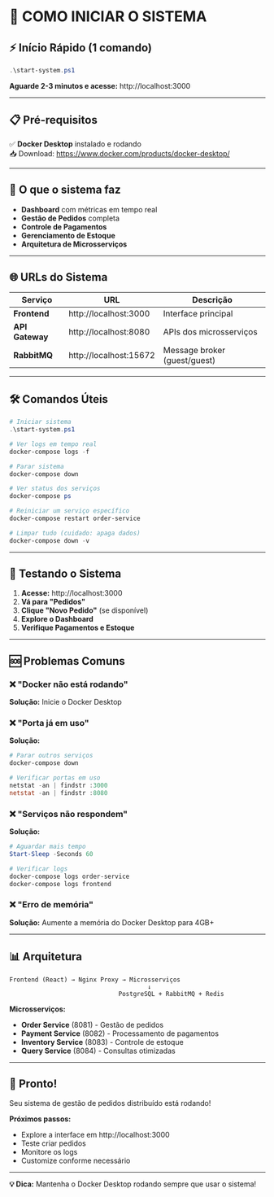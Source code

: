 # 🚀 COMO INICIAR O SISTEMA

## ⚡ Início Rápido (1 comando)

```powershell
.\start-system.ps1
```

**Aguarde 2-3 minutos e acesse:** http://localhost:3000

---

## 📋 Pré-requisitos

✅ **Docker Desktop** instalado e rodando  
📥 Download: https://www.docker.com/products/docker-desktop/

---

## 🎯 O que o sistema faz

- **Dashboard** com métricas em tempo real
- **Gestão de Pedidos** completa
- **Controle de Pagamentos**
- **Gerenciamento de Estoque**
- **Arquitetura de Microsserviços**

---

## 🌐 URLs do Sistema

| Serviço | URL | Descrição |
|---------|-----|-----------|
| **Frontend** | http://localhost:3000 | Interface principal |
| **API Gateway** | http://localhost:8080 | APIs dos microsserviços |
| **RabbitMQ** | http://localhost:15672 | Message broker (guest/guest) |

---

## 🛠️ Comandos Úteis

```powershell
# Iniciar sistema
.\start-system.ps1

# Ver logs em tempo real
docker-compose logs -f

# Parar sistema
docker-compose down

# Ver status dos serviços
docker-compose ps

# Reiniciar um serviço específico
docker-compose restart order-service

# Limpar tudo (cuidado: apaga dados)
docker-compose down -v
```

---

## 🧪 Testando o Sistema

1. **Acesse:** http://localhost:3000
2. **Vá para "Pedidos"**
3. **Clique "Novo Pedido"** (se disponível)
4. **Explore o Dashboard**
5. **Verifique Pagamentos e Estoque**

---

## 🆘 Problemas Comuns

### ❌ "Docker não está rodando"
**Solução:** Inicie o Docker Desktop

### ❌ "Porta já em uso"
**Solução:** 
```powershell
# Parar outros serviços
docker-compose down

# Verificar portas em uso
netstat -an | findstr :3000
netstat -an | findstr :8080
```

### ❌ "Serviços não respondem"
**Solução:**
```powershell
# Aguardar mais tempo
Start-Sleep -Seconds 60

# Verificar logs
docker-compose logs order-service
docker-compose logs frontend
```

### ❌ "Erro de memória"
**Solução:** Aumente a memória do Docker Desktop para 4GB+

---

## 📊 Arquitetura

```
Frontend (React) → Nginx Proxy → Microsserviços
                                      ↓
                              PostgreSQL + RabbitMQ + Redis
```

**Microsserviços:**
- **Order Service** (8081) - Gestão de pedidos
- **Payment Service** (8082) - Processamento de pagamentos  
- **Inventory Service** (8083) - Controle de estoque
- **Query Service** (8084) - Consultas otimizadas

---

## 🎉 Pronto!

Seu sistema de gestão de pedidos distribuído está rodando!

**Próximos passos:**
- Explore a interface em http://localhost:3000
- Teste criar pedidos
- Monitore os logs
- Customize conforme necessário

---

**💡 Dica:** Mantenha o Docker Desktop rodando sempre que usar o sistema!